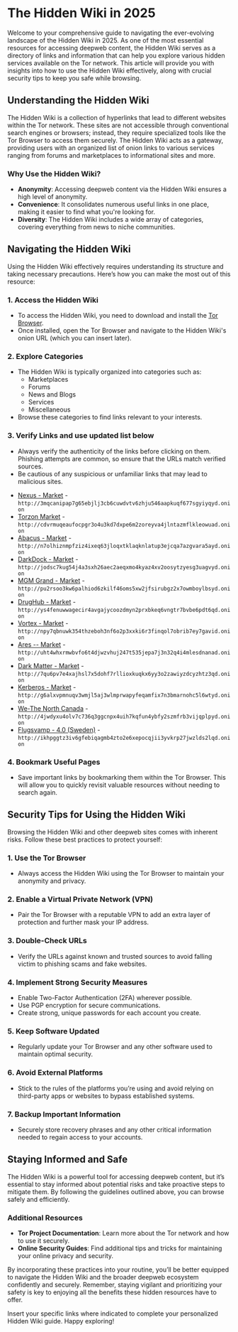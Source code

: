 

# The Hidden Wiki in 2025

Welcome to your comprehensive guide to navigating the ever-evolving landscape of the Hidden Wiki in 2025. As one of the most essential resources for accessing deepweb content, the Hidden Wiki serves as a directory of links and information that can help you explore various hidden services available on the Tor network. This article will provide you with insights into how to use the Hidden Wiki effectively, along with crucial security tips to keep you safe while browsing.

## Understanding the Hidden Wiki

The Hidden Wiki is a collection of hyperlinks that lead to different websites within the Tor network. These sites are not accessible through conventional search engines or browsers; instead, they require specialized tools like the Tor Browser to access them securely. The Hidden Wiki acts as a gateway, providing users with an organized list of onion links to various services ranging from forums and marketplaces to informational sites and more.

### Why Use the Hidden Wiki?

- **Anonymity**: Accessing deepweb content via the Hidden Wiki ensures a high level of anonymity.
- **Convenience**: It consolidates numerous useful links in one place, making it easier to find what you're looking for.
- **Diversity**: The Hidden Wiki includes a wide array of categories, covering everything from news to niche communities.

## Navigating the Hidden Wiki

Using the Hidden Wiki effectively requires understanding its structure and taking necessary precautions. Here’s how you can make the most out of this resource:

### 1. **Access the Hidden Wiki**
   - To access the Hidden Wiki, you need to download and install the [Tor Browser](https://www.torproject.org/download/).
   - Once installed, open the Tor Browser and navigate to the Hidden Wiki's onion URL (which you can insert later).

### 2. **Explore Categories**
   - The Hidden Wiki is typically organized into categories such as:
     - Marketplaces
     - Forums
     - News and Blogs
     - Services
     - Miscellaneous
   - Browse these categories to find links relevant to your interests.

### 3. **Verify Links and use updated list below**
   - Always verify the authenticity of the links before clicking on them. Phishing attempts are common, so ensure that the URLs match verified sources.
   - Be cautious of any suspicious or unfamiliar links that may lead to malicious sites.

* [Nexus - Market](http://3mqcanipap7g65ebjlj3cb6cuwdvtv6zhju546aapkuqf677sgyiyqyd.onion) - `http://3mqcanipap7g65ebjlj3cb6cuwdvtv6zhju546aapkuqf677sgyiyqyd.onion`
* [Torzon Market](http://cdvrmuqeaufocpgr3o4u3kd7dxpe6m2zoreyva4jlntazmflkleowuad.onion) - `http://cdvrmuqeaufocpgr3o4u3kd7dxpe6m2zoreyva4jlntazmflkleowuad.onion`
* [Abacus - Market](http://n7olhiznmpfziz4ixeq63jloqxtklaqknlatup3ejcqa7azgvara5ayd.onion) - `http://n7olhiznmpfziz4ixeq63jloqxtklaqknlatup3ejcqa7azgvara5ayd.onion`
* [DarkDock - Market](http://jodsc7kug54j4a3sxh26aec2aeqxmo4kyaz4xv2oosytzyesg3uagvyd.onion) - `http://jodsc7kug54j4a3sxh26aec2aeqxmo4kyaz4xv2oosytzyesg3uagvyd.onion`
* [MGM Grand - Market](http://pu2rsoo3kw6palhiod6zkilf46oms5xw2jfsirubgz2x7owmboylbsyd.onion) - `http://pu2rsoo3kw6palhiod6zkilf46oms5xw2jfsirubgz2x7owmboylbsyd.onion`
* [DrugHub - Market](http://ys4fenuwwagecir4avgajycoozdmyn2prxbkeq6vngtr7bvbe6pdt6qd.onion) - `http://ys4fenuwwagecir4avgajycoozdmyn2prxbkeq6vngtr7bvbe6pdt6qd.onion`
* [Vortex - Market](http://npy7qbnuwk354thzeboh3nf6o2p3xxki6r3finqol7obrib7ey7gavid.onion) - `http://npy7qbnuwk354thzeboh3nf6o2p3xxki6r3finqol7obrib7ey7gavid.onion`
* [Ares -- Market](http://uht4whxrmwbvfo6t4djwzvhuj247t535jepa7j3n32q4i4mlesdnanad.onion) - `http://uht4whxrmwbvfo6t4djwzvhuj247t535jepa7j3n32q4i4mlesdnanad.onion`
* [Dark Matter - Market](http://7qu6pv7e4xajhsl7x5dohf7rllioxkuqkx6yy3o2zawiyzdcyzhtz3qd.onion) - `http://7qu6pv7e4xajhsl7x5dohf7rllioxkuqkx6yy3o2zawiyzdcyzhtz3qd.onion`
* [Kerberos - Market](http://g6alxvpmnuqv3wmjl5aj3wlmprwapyfeqamfix7n3bmarnohc5l6wtyd.onion) - `http://g6alxvpmnuqv3wmjl5aj3wlmprwapyfeqamfix7n3bmarnohc5l6wtyd.onion`
* [We-The North Canada](http://4jwdyxu4olv7c736q3ggcnpx4uih7kqfun4ybfy2szmfrb3vijqplpyd.onion) - `http://4jwdyxu4olv7c736q3ggcnpx4uih7kqfun4ybfy2szmfrb3vijqplpyd.onion`
* [Flugsvamp - 4.0 (Sweden)](http://ikhpggtz3iv6gfebiqagmb4zto2e6xepocqjii3yvkrp27jwzlds2lqd.onion) - `http://ikhpggtz3iv6gfebiqagmb4zto2e6xepocqjii3yvkrp27jwzlds2lqd.onion`

### 4. **Bookmark Useful Pages**
   - Save important links by bookmarking them within the Tor Browser. This will allow you to quickly revisit valuable resources without needing to search again.

## Security Tips for Using the Hidden Wiki

Browsing the Hidden Wiki and other deepweb sites comes with inherent risks. Follow these best practices to protect yourself:

### 1. **Use the Tor Browser**
   - Always access the Hidden Wiki using the Tor Browser to maintain your anonymity and privacy.

### 2. **Enable a Virtual Private Network (VPN)**
   - Pair the Tor Browser with a reputable VPN to add an extra layer of protection and further mask your IP address.

### 3. **Double-Check URLs**
   - Verify the URLs against known and trusted sources to avoid falling victim to phishing scams and fake websites.

### 4. **Implement Strong Security Measures**
   - Enable Two-Factor Authentication (2FA) wherever possible.
   - Use PGP encryption for secure communications.
   - Create strong, unique passwords for each account you create.

### 5. **Keep Software Updated**
   - Regularly update your Tor Browser and any other software used to maintain optimal security.

### 6. **Avoid External Platforms**
   - Stick to the rules of the platforms you’re using and avoid relying on third-party apps or websites to bypass established systems.

### 7. **Backup Important Information**
   - Securely store recovery phrases and any other critical information needed to regain access to your accounts.

## Staying Informed and Safe

The Hidden Wiki is a powerful tool for accessing deepweb content, but it’s essential to stay informed about potential risks and take proactive steps to mitigate them. By following the guidelines outlined above, you can browse safely and efficiently.

### Additional Resources
- **Tor Project Documentation**: Learn more about the Tor network and how to use it securely.
- **Online Security Guides**: Find additional tips and tricks for maintaining your online privacy and security.

By incorporating these practices into your routine, you’ll be better equipped to navigate the Hidden Wiki and the broader deepweb ecosystem confidently and securely. Remember, staying vigilant and prioritizing your safety is key to enjoying all the benefits these hidden resources have to offer.

Insert your specific links where indicated to complete your personalized Hidden Wiki guide. Happy exploring!
